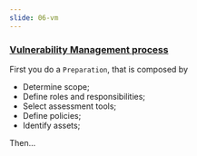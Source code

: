 ```yaml
---
slide: 06-vm
---
```


### [Vulnerability Management process](https://www.sans.org/white-papers/34180/)

First you do a `Preparation`, that is composed by

- Determine scope;
- Define roles and responsibilities;
- Select assessment tools;
- Define policies;
- Identify assets;

Then...
